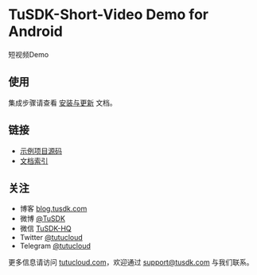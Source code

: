 # TuSDK-Short-Video Demo for Android

短视频Demo

## 使用

集成步骤请查看 [安装与更新](https://tutucloud.com/docs/android-shortvideo/install-and-update) 文档。

## 链接

* [示例项目源码](https://github.com/TuSDK/TuSDK-ShortVideo-for-Android-demo)
* [文档索引](https://tutucloud.com/doc)

## 关注

* 博客 [blog.tusdk.com](https://blog.tusdk.com/)
* 微博 [@TuSDK](https://weibo.com/tusdk)
* 微信 [TuSDK-HQ](https://tutucloud.com/img/tusdk-wechat-qrcode.png)
* Twitter [@tutucloud](https://twitter.com/tutucloud)
* Telegram [@tutucloud](https://telegram.me/tutucloud)

更多信息请访问 [tutucloud.com](https://tutucloud.com/)，欢迎通过 [support@tusdk.com](mailto:support@tusdk.com) 与我们联系。

